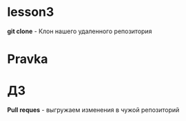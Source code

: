 # lesson3

**git clone** - Клон нашего удаленного репозитория

# Pravka

# ДЗ

**Pull reques** - выгружаем изменения в чужой репозиторий 


